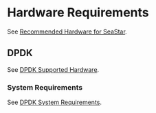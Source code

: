 # Hardware Requirements

See [Recommended Hardware for SeaStar][seastar-hardware].

## DPDK

See [DPDK Supported Hardware][dpdk-hardware-req].

### System Requirements

See [DPDK System Requirements][dpdk-system-req].

[dpdk-system-req]: https://doc.dpdk.org/guides/linux_gsg/sys_reqs.html
[dpdk-hardware-req]: https://core.dpdk.org/supported/
[seastar-hardware]: https://github.com/scylladb/seastar/#recommended-hardware-configuration-for-seastar
